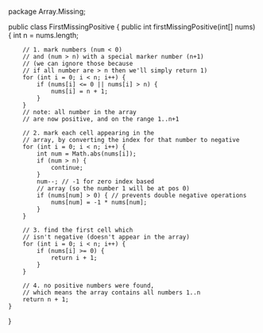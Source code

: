 package Array.Missing;

public class FirstMissingPositive {
    public int firstMissingPositive(int[] nums) {
        int n = nums.length;

        // 1. mark numbers (num < 0)
        // and (num > n) with a special marker number (n+1)
        // (we can ignore those because
        // if all number are > n then we'll simply return 1)
        for (int i = 0; i < n; i++) {
            if (nums[i] <= 0 || nums[i] > n) {
                nums[i] = n + 1;
            }
        }
        // note: all number in the array
        // are now positive, and on the range 1..n+1

        // 2. mark each cell appearing in the
        // array, by converting the index for that number to negative
        for (int i = 0; i < n; i++) {
            int num = Math.abs(nums[i]);
            if (num > n) {
                continue;
            }
            num--; // -1 for zero index based
            // array (so the number 1 will be at pos 0)
            if (nums[num] > 0) { // prevents double negative operations
                nums[num] = -1 * nums[num];
            }
        }

        // 3. find the first cell which
        // isn't negative (doesn't appear in the array)
        for (int i = 0; i < n; i++) {
            if (nums[i] >= 0) {
                return i + 1;
            }
        }

        // 4. no positive numbers were found,
        // which means the array contains all numbers 1..n
        return n + 1;
    }
}
